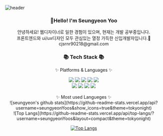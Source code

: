 
![header](https://capsule-render.vercel.app/api?type=waving&color=auto&height=200&section=header&text=Hello%20World!&fontSize=50)

<h3 align=center>🙌Hello! I'm Seungyeon Yoo</h3>
<div align=center>
	<div>안녕하세요! 웹디자이너로 일한 경험이 있으며, 현재는 개발 공부중입니다.</div>
	<div>프론트엔드와 ui/ux디자인 모두 관심있는 열정 가득한 신입개발자입니다.🤍</div>
	<div>cjsrnr90218@gmail.com</div>
</div>
<div align=center>
	<h3>📚 Tech Stack 📚</h3>
	<p>✨ Platforms & Languages ✨</p>
</div>
<div align=center>
<img src="https://img.shields.io/badge/JavaScript-F7DF1E?style=flat-square&logo=JavaScript&logoColor=white"/>
<img src="https://img.shields.io/badge/HTML5-E34F26?style=flat-square&logo=HTML5&logoColor=white"/>
<img src="https://img.shields.io/badge/CSS3-1572B6?style=flat-square&logo=CSS3&logoColor=white"/>
<img src="https://img.shields.io/badge/React-61DAFB?style=flat-square&logo=React&logoColor=white"/>
<img src="https://img.shields.io/badge/Node.js-339933?style=flat-square&logo=Node.js&logoColor=white"/>
</div>
<div align=center>
<img src="https://img.shields.io/badge/MySQL-4479A1?style=flat-square&logo=MySQL&logoColor=white"/>
<img src="https://img.shields.io/badge/Figma-F24E1E?style=flat-square&logo=Figma&logoColor=white"/>
<img src="https://img.shields.io/badge/GitHub-181717?style=flat-square&logo=GitHub&logoColor=white"/>
<img src="https://img.shields.io/badge/jQuery-0769AD?style=flat-square&logo=jQuery&logoColor=white"/>
</div>
<br />

<div align=center>✨ Most used Langueges ✨</div>
<div align=center>
![seungyeon's github stats](https://github-readme-stats.vercel.app/api?username=seungyeonYoos&show_icons=true&theme=tokyonight)
	<br />
![Top Langs](https://github-readme-stats.vercel.app/api/top-langs/?username=seungyeonYoos&layout=compact&theme=tokyonight)
	
[![Top Langs](https://github-readme-stats.vercel.app/api/top-langs/?username=seungyeonYoos&layout=compact&theme=tokyonight)](https://github.com/seungyeonYoos/github-readme-stats)

	

</div>

